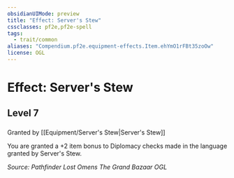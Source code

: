 ```yaml
---
obsidianUIMode: preview
title: "Effect: Server's Stew"
cssclasses: pf2e,pf2e-spell
tags:
  - trait/common
aliases: "Compendium.pf2e.equipment-effects.Item.ehYmO1rFBt35zoOw"
license: OGL
---
```

# Effect: Server's Stew
## Level 7
### 






Granted by [[Equipment/Server's Stew|Server's Stew]]

You are granted a +2 item bonus to Diplomacy checks made in the language granted by Server's Stew.

*Source: Pathfinder Lost Omens The Grand Bazaar*
*OGL*